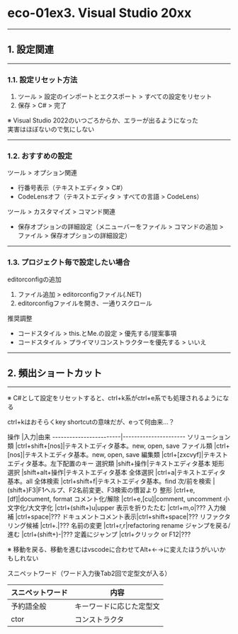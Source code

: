 # eco-01ex3. Visual Studio 20xx
________________________________________
## 1. 設定関連
________________________________________
### 1.1. 設定リセット方法

1. ツール > 設定のインポートとエクスポート > すべての設定をリセット
2. 保存 > C# > 完了 

※ Visual Studio 2022のいつごろからか、エラーが出るようになった  
実害はほぼないので気にしない

________________________________________
###  1.2. おすすめの設定

ツール > オプション関連

- 行番号表示（テキストエディタ > C#）
- CodeLensオフ（テキストエディタ > すべての言語 > CodeLens）

ツール > カスタマイズ > コマンド関連

- 保存オプションの詳細設定（メニューバーをファイル > コマンドの追加 > ファイル > 保存オプションの詳細設定）
________________________________________
### 1.3. プロジェクト毎で設定したい場合

editorconfigの追加

1. ファイル追加 > editorconfigファイル(.NET)
2. editorconfigファイルを開き、一通りスクロール

推奨調整

- コードスタイル > this.とMe.の設定 > 優先する/提案事項
- コードスタイル > プライマリコンストラクターを優先する > いいえ

________________________________________
## 2. 頻出ショートカット
________________________________________
※ C#として設定をリセットすると、ctrl+k系がctrl+e系でも処理されるようになる

ctrl+kはおそらくkey shortcutの意味だが、eって何由来…？

操作                    |入力|由来
------------------------|----------------------
ソリューション類        |ctrl+shift+[nos]|テキストエディタ基本。new, open, save
ファイル類              |ctrl+[nos]|テキストエディタ基本。new, open, save
編集類                  |ctrl+[zxcvyf]|テキストエディタ基本。左下配置のキー
選択類                  |shift+操作|テキストエディタ基本
矩形選択                |shift+alt+操作|テキストエディタ基本
全体選択                |ctrl+a|テキストエディタ基本。all
全体検索                |ctrl+shift+f|テキストエディタ基本。find
次/前を検索             |(shift+)F3|F1ヘルプ、F2名前変更、F3検索の慣習より
整形                    |ctrl+e,[df]|document, format
コメント化/解除         |ctrl+e,[cu]|comment, uncomment
小文字化/大文字化       |ctrl+(shift+)u|upper
表示を折りたたむ        |ctrl+m,o|???
入力候補                |ctrl+space|???
ドキュメントコメント表示|ctrl+shift+space|???
リファクタリング候補    |ctrl+.|???
名前の変更              |ctrl+r,r|refactoring rename
ジャンプを戻る/進む     |ctrl+(shift+)-|???
定義にジャンプ          |ctrl+クリック or F12|???

※ 移動を戻る、移動を進むはvscodeに合わせてAlt+←→に変えたほうがいいかもしれない

スニペットワード（ワード入力後Tab2回で定型文が入る）

スニペットワード|内容
----------------|------------------------
予約語全般      |キーワードに応じた定型文
ctor            |コンストラクタ